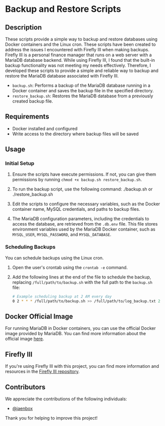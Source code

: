 # Backup and Restore Scripts

## Description

These scripts provide a simple way to backup and restore databases using Docker containers and the Linux cron.
These scripts have been created to address the issues I encountered with Firefly III when making backups. Firefly III is a personal finance manager that runs on a web server with a MariaDB database backend. While using Firefly III, I found that the built-in backup functionality was not meeting my needs effectively. Therefore, I developed these scripts to provide a simple and reliable way to backup and restore the MariaDB database associated with Firefly III.

- `backup.sh`: Performs a backup of the MariaDB database running in a Docker container and saves the backup file in the specified directory.
- `restore_backup.sh`: Restores the MariaDB database from a previously created backup file.

## Requirements

- Docker installed and configured
- Write access to the directory where backup files will be saved

## Usage

### Initial Setup

1. Ensure the scripts have execute permissions. If not, you can give them permissions by running `chmod +x backup.sh restore_backup.sh`.

2. To run the backup script, use the following command:
    ./backup.sh or ./restore_backup.sh
     
3. Edit the scripts to configure the necessary variables, such as the Docker container name, MySQL credentials, and paths to backup files.
   
4. The MariaDB configuration parameters, including the credentials to access the database, are retrieved from the `.db.env` file. This file stores environment variables used by the MariaDB Docker container, such as `MYSQL_USER`, `MYSQL_PASSWORD`, and `MYSQL_DATABASE`.

### Scheduling Backups

You can schedule backups using the Linux cron.

1. Open the user's crontab using the `crontab -e` command.

2. Add the following lines at the end of the file to schedule the backup, replacing `/full/path/to/backup.sh` with the full path to the `backup.sh` file:

   ```bash
   # Example scheduling backup at 2 AM every day
   0 2 * * * /full/path/to/backup.sh >> /full/path/to/log_backup.txt 2>&1

## Docker Official Image

For running MariaDB in Docker containers, you can use the official Docker image provided by MariaDB. You can find more information about the official image [here](https://hub.docker.com/_/mariadb).

## Firefly III

If you're using Firefly III with this project, you can find more information and resources in the [Firefly III repository](https://github.com/firefly-iii/firefly-iii).

## Contributors

We appreciate the contributions of the following individuals:

- [@jaenbox](https://github.com/jaenbox)

Thank you for helping to improve this project!
